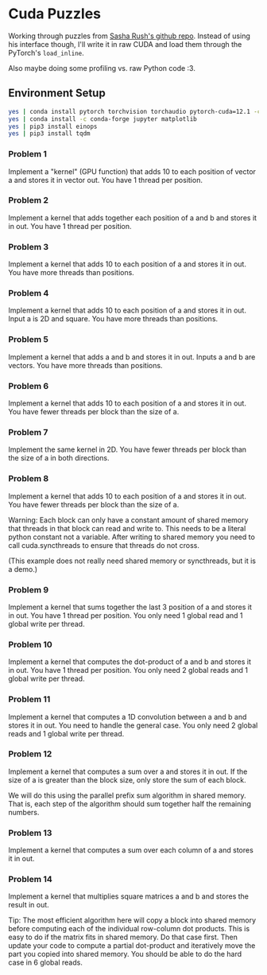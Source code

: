 # Cuda Puzzles

Working through puzzles from [Sasha Rush's github repo](https://github.com/srush/GPU-Puzzles/tree/main). Instead of using his interface though, I'll write it in raw CUDA and load them through the PyTorch's `load_inline`. 

Also maybe doing some profiling vs. raw Python code :3. 

## Environment Setup

```bash
yes | conda install pytorch torchvision torchaudio pytorch-cuda=12.1 -c pytorch -c nvidia
yes | conda install -c conda-forge jupyter matplotlib 
yes | pip3 install einops
yes | pip3 install tqdm
```


### Problem 1
Implement a "kernel" (GPU function) that adds 10 to each position of vector a and stores it in vector out. You have 1 thread per position.

### Problem 2
Implement a kernel that adds together each position of a and b and stores it in out. You have 1 thread per position.

### Problem 3
Implement a kernel that adds 10 to each position of a and stores it in out. You have more threads than positions.

### Problem 4
Implement a kernel that adds 10 to each position of a and stores it in out. Input a is 2D and square. You have more threads than positions.

### Problem 5
Implement a kernel that adds a and b and stores it in out. Inputs a and b are vectors. You have more threads than positions.

### Problem 6
Implement a kernel that adds 10 to each position of a and stores it in out. You have fewer threads per block than the size of a.

### Problem 7
Implement the same kernel in 2D. You have fewer threads per block than the size of a in both directions.

### Problem 8
Implement a kernel that adds 10 to each position of a and stores it in out. You have fewer threads per block than the size of a.

Warning: Each block can only have a constant amount of shared memory that threads in that block can read and write to. This needs to be a literal python constant not a variable. After writing to shared memory you need to call cuda.syncthreads to ensure that threads do not cross.

(This example does not really need shared memory or syncthreads, but it is a demo.)

### Problem 9
Implement a kernel that sums together the last 3 position of a and stores it in out. You have 1 thread per position. You only need 1 global read and 1 global write per thread.

### Problem 10
Implement a kernel that computes the dot-product of a and b and stores it in out. You have 1 thread per position. You only need 2 global reads and 1 global write per thread.

### Problem 11
Implement a kernel that computes a 1D convolution between a and b and stores it in out. You need to handle the general case. You only need 2 global reads and 1 global write per thread.

### Problem 12
Implement a kernel that computes a sum over a and stores it in out. If the size of a is greater than the block size, only store the sum of each block.

We will do this using the parallel prefix sum algorithm in shared memory. That is, each step of the algorithm should sum together half the remaining numbers. 

### Problem 13
Implement a kernel that computes a sum over each column of a and stores it in out.

### Problem 14
Implement a kernel that multiplies square matrices a and b and stores the result in out.

Tip: The most efficient algorithm here will copy a block into shared memory before computing each of the individual row-column dot products. This is easy to do if the matrix fits in shared memory. Do that case first. Then update your code to compute a partial dot-product and iteratively move the part you copied into shared memory. You should be able to do the hard case in 6 global reads.
